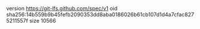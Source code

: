 version https://git-lfs.github.com/spec/v1
oid sha256:14b559b9b45fefb2090353dd8aba0186026b61cb107d1d4a7cfac8275211557f
size 10566
